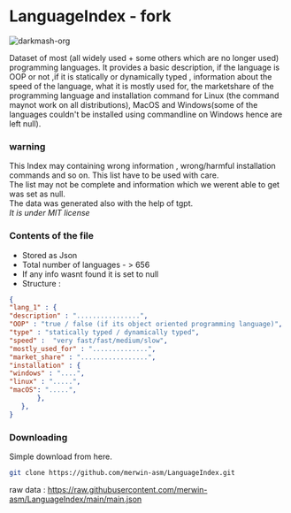 # LanguageIndex - fork

<img src="https://komarev.com/ghpvc/?username=merwin-pli&label=Project%20Views-Github&color=0e75b6&style=flat" alt="darkmash-org" /> 


Dataset of most (all widely used + some others which are no longer used) programming languages.
It provides a basic description, if the language is OOP or not ,if it is statically or dynamically typed , information about the speed of the language, what it is mostly used for, the marketshare of the programming language and installation command for Linux (the command maynot work on all distributions), MacOS and Windows(some of the languages couldn't be installed using commandline on Windows hence are left null).

### warning 
This Index may containing wrong information , wrong/harmful installation commands and so on. This list have to be used with care.<br>
The list may not be complete and information which we werent able to get was set as null. <br>
The data was generated also with the help of tgpt.<br>
*It is under MIT license*<br>

### Contents of the file 
- Stored as Json
- Total number of languages - > 656
- If any info wasnt found it is set to null
- Structure :
```json
{
"lang_1" : {
"description" : "................",
"OOP" : "true / false (if its object oriented programming language)",
"type" : "statically typed / dynamically typed",
"speed" :  "very fast/fast/medium/slow",
"mostly_used_for" : "..............",
"market_share" : ".................",
"installation" : {
"windows" : "....",
"linux" : ".....",
"macOS": ".....",
       },
   },
}
```


### Downloading
Simple download from here.

```sh
git clone https://github.com/merwin-asm/LanguageIndex.git 
```

raw data  : https://raw.githubusercontent.com/merwin-asm/LanguageIndex/main/main.json

